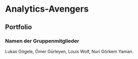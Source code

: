  # Analytics-Avengers
## Portfolio
### Namen der Gruppenmitglieder
Lukas Gögele,
Ömer Gürleyen,
Louis Wolf,
Nuri Görkem Yaman.

